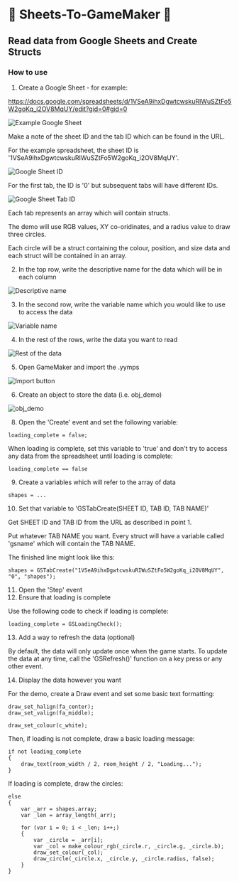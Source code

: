 # 📃 Sheets-To-GameMaker 📃
## Read data from Google Sheets and Create Structs

### How to use

1. Create a Google Sheet - for example:

https://docs.google.com/spreadsheets/d/1VSeA9ihxDgwtcwskuRIWuSZtFo5W2goKq_i2OV8MqUY/edit?gid=0#gid=0

![Example Google Sheet](https://i.ibb.co/rG9rjyKM/table-blank.png)

Make a note of the sheet ID and the tab ID which can be found in the URL.

For the example spreadsheet, the sheet ID is '1VSeA9ihxDgwtcwskuRIWuSZtFo5W2goKq_i2OV8MqUY'.

![Google Sheet ID](https://i.ibb.co/BVQYVWBy/table-id.png)

For the first tab, the ID is '0' but subsequent tabs will have different IDs.

![Google Sheet Tab ID](https://i.ibb.co/HDJhGj4n/table-tab-id.png)

Each tab represents an array which will contain structs.

The demo will use RGB values, XY co-oridinates, and a radius value to draw three circles.

Each circle will be a struct containing the colour, position, and size data and each struct will be contained in an array.

2. In the top row, write the descriptive name for the data which will be in each column

![Descriptive name](https://i.ibb.co/MxwvwRVm/table-column-title.png)

3. In the second row, write the variable name which you would like to use to access the data

![Variable name](https://i.ibb.co/HL2QpHw6/table-column-variable.png)

4. In the rest of the rows, write the data you want to read

![Rest of the data](https://i.ibb.co/ZpYcLcsJ/table-structs.png)

5. Open GameMaker and import the .yymps

![Import button](https://i.ibb.co/274RQmSH/import.png)

6. Create an object to store the data (i.e. obj_demo)

![obj_demo](https://i.ibb.co/gL4H8JXd/obj-demo.png)

8. Open the 'Create' event and set the following variable:

```loading_complete = false;```

When loading is complete, set this variable to 'true' and don't try to access any data from the spreadsheet until loading is complete:

```loading_complete == false```

9. Create a variables which will refer to the array of data

```shapes = ...```

10. Set that variable to 'GSTabCreate(SHEET ID, TAB ID, TAB NAME)'

Get SHEET ID and TAB ID from the URL as described in point 1.

Put whatever TAB NAME you want. Every struct will have a variable called 'gsname' which will contain the TAB NAME.

The finished line might look like this:

```
shapes = GSTabCreate("1VSeA9ihxDgwtcwskuRIWuSZtFo5W2goKq_i2OV8MqUY", "0", "shapes");
```

11. Open the 'Step' event
12. Ensure that loading is complete

Use the following code to check if loading is complete:

```
loading_complete = GSLoadingCheck();
```

13. Add a way to refresh the data (optional)

By default, the data will only update once when the game starts. To update the data at any time, call the 'GSRefresh()' function on a key press or any other event.

14. Display the data however you want

For the demo, create a Draw event and set some basic text formatting:

```
draw_set_halign(fa_center);
draw_set_valign(fa_middle);

draw_set_colour(c_white);
```

Then, if loading is not complete, draw a basic loading message:

```
if not loading_complete
{
    draw_text(room_width / 2, room_height / 2, "Loading...");
}
```

If loading is complete, draw the circles:

```
else
{
    var _arr = shapes.array;
    var _len = array_length(_arr);

    for (var i = 0; i < _len; i++;)
    {
        var _circle = _arr[i];
        var _col = make_colour_rgb(_circle.r, _circle.g, _circle.b);
        draw_set_colour(_col);
        draw_circle(_circle.x, _circle.y, _circle.radius, false);
    }
}
```
